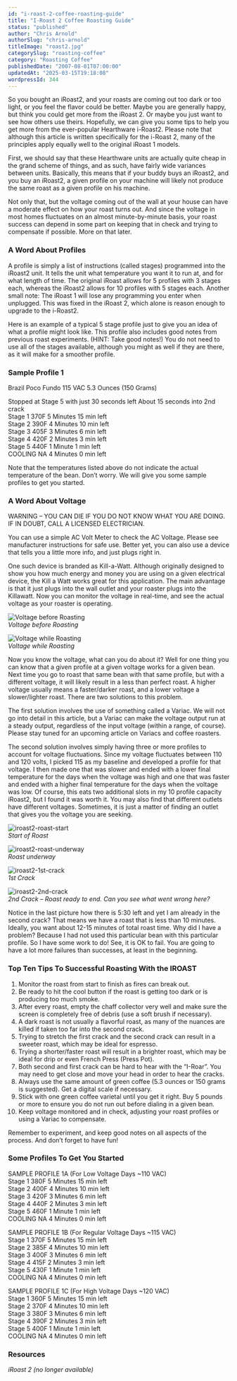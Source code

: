 ```yaml
---
id: "i-roast-2-coffee-roasting-guide"
title: "I-Roast 2 Coffee Roasting Guide"
status: "published"
author: "Chris Arnold"
authorSlug: "chris-arnold"
titleImage: "roast2.jpg"
categorySlug: "roasting-coffee"
category: "Roasting Coffee"
publishedDate: "2007-08-01T07:00:00"
updatedAt: "2025-03-15T19:18:08"
wordpressId: 344
---
```


So you bought an iRoast2, and your roasts are coming out too dark or too light, or you feel the flavor could be better. Maybe you are generally happy, but think you could get more from the iRoast 2. Or maybe you just want to see how others use theirs. Hopefully, we can give you some tips to help you get more from the ever-popular Hearthware i-Roast2. Please note that although this article is written specifically for the i-Roast 2, many of the principles apply equally well to the original iRoast 1 models.

First, we should say that these Hearthware units are actually quite cheap in the grand scheme of things, and as such, have fairly wide variances between units. Basically, this means that if your buddy buys an iRoast2, and you buy an iRoast2, a given profile on your machine will likely not produce the same roast as a given profile on his machine.

Not only that, but the voltage coming out of the wall at your house can have a moderate effect on how your roast turns out. And since the voltage in most homes fluctuates on an almost minute-by-minute basis, your roast success can depend in some part on keeping that in check and trying to compensate if possible. More on that later.

### A Word About Profiles

A profile is simply a list of instructions (called stages) programmed into the iRoast2 unit. It tells the unit what temperature you want it to run at, and for what length of time. The original iRoast allows for 5 profiles with 3 stages each, whereas the iRoast2 allows for 10 profiles with 5 stages each. Another small note: The iRoast 1 will lose any programming you enter when unplugged. This was fixed in the iRoast 2, which alone is reason enough to upgrade to the i-Roast2.

Here is an example of a typical 5 stage profile just to give you an idea of what a profile might look like. This profile also includes good notes from previous roast experiments. (HINT: Take good notes!) You do not need to use all of the stages available, although you might as well if they are there, as it will make for a smoother profile.

### Sample Profile 1

Brazil Poco Fundo 115 VAC 5.3 Ounces (150 Grams)

Stopped at Stage 5 with just 30 seconds left About 15 seconds into 2nd crack  
Stage 1 370F 5 Minutes 15 min left  
Stage 2 390F 4 Minutes 10 min left  
Stage 3 405F 3 Minutes 6 min left  
Stage 4 420F 2 Minutes 3 min left  
Stage 5 440F 1 Minute 1 min left  
COOLING NA 4 Minutes 0 min left

Note that the temperatures listed above do not indicate the actual temperature of the bean. Don’t worry. We will give you some sample profiles to get you started.

### A Word About Voltage

WARNING – YOU CAN DIE IF YOU DO NOT KNOW WHAT YOU ARE DOING. IF IN DOUBT, CALL A LICENSED ELECTRICIAN.

You can use a simple AC Volt Meter to check the AC Voltage. Please see manufacturer instructions for safe use. Better yet, you can also use a device that tells you a little more info, and just plugs right in.

One such device is branded as Kill-a-Watt. Although originally designed to show you how much energy and money you are using on a given electrical device, the Kill a Watt works great for this application. The main advantage is that it just plugs into the wall outlet and your roaster plugs into the Killawatt. Now you can monitor the voltage in real-time, and see the actual voltage as your roaster is operating.

![Voltage before Roasting](killawatt11.jpg)  
*Voltage before Roasting*

![Voltage while Roasting](killawatt2.jpg)  
*Voltage while Roasting*

Now you know the voltage, what can you do about it? Well for one thing you can know that a given profile at a given voltage works for a given bean. Next time you go to roast that same bean with that same profile, but with a different voltage, it will likely result in a less than perfect roast. A higher voltage usually means a faster/darker roast, and a lower voltage a slower/lighter roast. There are two solutions to this problem.

The first solution involves the use of something called a Variac. We will not go into detail in this article, but a Variac can make the voltage output run at a steady output, regardless of the input voltage (within a range, of course). Please stay tuned for an upcoming article on Variacs and coffee roasters.

The second solution involves simply having three or more profiles to account for voltage fluctuations. Since my voltage fluctuates between 110 and 120 volts, I picked 115 as my baseline and developed a profile for that voltage. I then made one that was slower and ended with a lower final temperature for the days when the voltage was high and one that was faster and ended with a higher final temperature for the days when the voltage was low. Of course, this eats two additional slots in my 10 profile capacity iRoast2, but I found it was worth it. You may also find that different outlets have different voltages. Sometimes, it is just a matter of finding an outlet that gives you the voltage you are seeking.

![iroast2-roast-start](iroast2-roast-start.jpg)  
*Start of Roast*

![iroast2-roast-underway](iroast2-roast-underway.jpg)  
*Roast underway*

![iroast2-1st-crack](iroast2-1st-crack-593x650.jpg)  
*1st Crack*

![iroast2-2nd-crack](iroast2-2nd-crack.jpg)  
*2nd Crack – Roast ready to end. Can you see what went wrong here?*

Notice in the last picture how there is 5:30 left and yet I am already in the second crack? That means we have a roast that is less than 10 minutes. Ideally, you want about 12-15 minutes of total roast time. Why did I have a problem? Because I had not used this particular bean with this particular profile. So I have some work to do! See, it is OK to fail. You are going to have a lot more failures than successes, at least in the beginning.

### Top Ten Tips To Successful Roasting With the IROAST

1.  Monitor the roast from start to finish as fires can break out.
2.  Be ready to hit the cool button if the roast is getting too dark or is producing too much smoke.
3.  After every roast, empty the chaff collector very well and make sure the screen is completely free of debris (use a soft brush if necessary).
4.  A dark roast is not usually a flavorful roast, as many of the nuances are killed if taken too far into the second crack.
5.  Trying to stretch the first crack and the second crack can result in a sweeter roast, which may be ideal for espresso.
6.  Trying a shorter/faster roast will result in a brighter roast, which may be ideal for drip or even French Press (Press Pot).
7.  Both second and first crack can be hard to hear with the “I-Roar”. You may need to get close and move your head in order to hear the cracks.
8.  Always use the same amount of green coffee (5.3 ounces or 150 grams is suggested). Get a digital scale if necessary.
9.  Stick with one green coffee varietal until you get it right. Buy 5 pounds or more to ensure you do not run out before dialing in a given bean.
10.  Keep voltage monitored and in check, adjusting your roast profiles or using a Variac to compensate.

Remember to experiment, and keep good notes on all aspects of the process. And don’t forget to have fun!

### Some Profiles To Get You Started

SAMPLE PROFILE 1A (For Low Voltage Days ~110 VAC)  
Stage 1 380F 5 Minutes 15 min left  
Stage 2 400F 4 Minutes 10 min left  
Stage 3 420F 3 Minutes 6 min left  
Stage 4 440F 2 Minutes 3 min left  
Stage 5 460F 1 Minute 1 min left  
COOLING NA 4 Minutes 0 min left

SAMPLE PROFILE 1B (For Regular Voltage Days ~115 VAC)  
Stage 1 370F 5 Minutes 15 min left  
Stage 2 385F 4 Minutes 10 min left  
Stage 3 400F 3 Minutes 6 min left  
Stage 4 415F 2 Minutes 3 min left  
Stage 5 430F 1 Minute 1 min left  
COOLING NA 4 Minutes 0 min left

SAMPLE PROFILE 1C (For High Voltage Days ~120 VAC)  
Stage 1 360F 5 Minutes 15 min left  
Stage 2 370F 4 Minutes 10 min left  
Stage 3 380F 3 Minutes 6 min left  
Stage 4 390F 2 Minutes 3 min left  
Stage 5 400F 1 Minute 1 min left  
COOLING NA 4 Minutes 0 min left

### Resources

*iRoast 2 (no longer available)*
